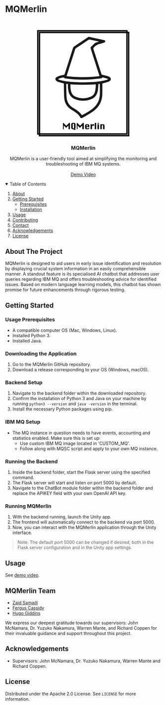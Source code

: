 # MQMerlin

<!-- PROJECT LOGO -->
<br />
<p align="center">
  <a href="https://github.com/MQMerlin/MQMerlin/">
    <img src="mqmerlin-logo.png" alt="Logo" width="300">
  </a>

  <h3 align="center">MQMerlin</h3>

  <p align="center">
    MQMerlin is a user-friendly tool aimed at simplifying the monitoring and troubleshooting of IBM MQ systems.
    <br />
    <br />
    <a href="https://www.youtube.com/watch?v=ttXFpTWPafs">Demo Video</a>
    
  
  </p>
</p>



<!-- TABLE OF CONTENTS -->
<details open="open">
  <summary>Table of Contents</summary>
  <ol>
    <li>
      <a href="#about-the-project">About</a>
    </li>
    <li>
      <a href="#getting-started">Getting Started</a>
      <ul>
        <li><a href="#Usage-Prerequisites">Prerequisites</a></li>
        <li><a href="#installation">Installation</a></li>
      </ul>
    </li>
    <li><a href="#usage">Usage</a></li>
    <li><a href="#contributing">Contributing</a></li>
    <li><a href="#MQMerlin-Team">Contact</a></li>
    <li><a href="#acknowledgements">Acknowledgements</a></li>
     <li><a href="#license">License</a></li>
  </ol>
</details>



<!-- ABOUT THE PROJECT -->
## About The Project

MQMerlin is designed to aid users in early issue identification and resolution by displaying crucial system information in an easily comprehensible manner. A standout feature is its specialised AI chatbot that addresses user queries regarding IBM MQ and offers troubleshooting advice for identified issues. Based on modern language learning models, this chatbot has shown promise for future enhancements through rigorous testing.



<!-- GETTING STARTED -->
## Getting Started

### Usage Prerequisites
- A compatible computer OS (Mac, Windows, Linux).
- Installed Python 3.
- Installed Java.

### Downloading the Application
1. Go to the MQMerlin GitHub repository.
2. Download a release corresponding to your OS (Windows, macOS).

### Backend Setup
1. Navigate to the backend folder within the downloaded repository.
2. Confirm the installation of Python 3 and Java on your machine by running `python3 --version` and `java -version` in the terminal.
3. Install the necessary Python packages using pip.

### IBM MQ Setup
- The MQ instance in question needs to have events, accounting and statistics enabled. Make sure this is set up:
  - Use custom IBM MQ image located in 'CUSTOM_MQ'.
  - Follow along with MQSC script and apply to your own MQ instance.


### Running the Backend
1. Inside the backend folder, start the Flask server using the specified command.
2. The Flask server will start and listen on port 5000 by default.
3. Navigate to the ChatBot module folder within the backend folder and replace the APIKEY field with your own OpenAI API key.

### Running MQMerlin
1. With the backend running, launch the Unity app.
2. The frontend will automatically connect to the backend via port 5000.
3. Now, you can interact with the MQMerlin application through the Unity interface.

>Note: The default port 5000 can be changed if desired, both in the Flask server configuration and in the Unity app settings.



<!-- USAGE -->
## Usage

See <a href="https://www.youtube.com/watch?v=ttXFpTWPafs">demo video</a>.


<!-- CONTACT -->
## MQMerlin Team

- [Zaid Samadi](https://github.com/Zaid1120)
- [Fergus Cassidy](https://github.com/Fergus2299)
- [Hugo Giddins](https://github.com/Hgiddins)

We express our deepest gratitude towards our supervisors: John McNamara, Dr. Yuzuko Nakamura, Warren Mante, and Richard Coppen for their invaluable guidance and support throughout this project.


<!-- ACKNOWLEDGEMENTS -->
## Acknowledgements

- Supervisors: John McNamara, Dr. Yuzuko Nakamura, Warren Mante and Richard Coppen.


<!-- LICENSE -->
## License

Distributed under the Apache 2.0 License. See `LICENSE` for more information.

